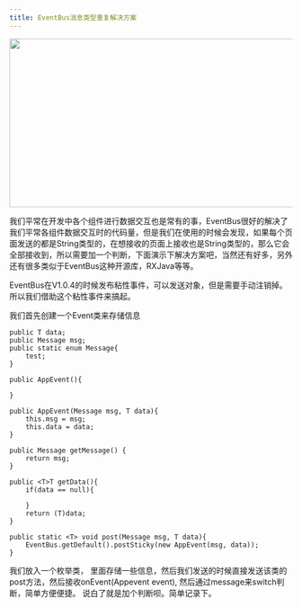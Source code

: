 ```yaml
---
title: EventBus消息类型重复解决方案 
---
```


<img src="http://i.imgur.com/1FbR8Ql.png" width = "600" height = "300" align=center />

<!--more-->

我们平常在开发中各个组件进行数据交互也是常有的事，EventBus很好的解决了我们平常各组件数据交互时的代码量，但是我们在使用的时候会发现，如果每个页面发送的都是String类型的，在想接收的页面上接收也是String类型的，那么它会全部接收到，所以需要加一个判断，下面演示下解决方案吧，当然还有好多，另外还有很多类似于EventBus这种开源库，RXJava等等。




EventBus在V1.0.4的时候发布粘性事件，可以发送对象，但是需要手动注销掉。所以我们借助这个粘性事件来搞起。


我们首先创建一个Event类来存储信息 


    public T data;
    public Message msg;
    public static enum Message{
        test;
    }

    public AppEvent(){

    }

    public AppEvent(Message msg, T data){
        this.msg = msg;
        this.data = data;
    }

    public Message getMessage() {
        return msg;
    }

    public <T>T getData(){
        if(data == null){

        }
        return (T)data;
    }

    public static <T> void post(Message msg, T data){
        EventBus.getDefault().postSticky(new AppEvent(msg, data));
    }

我们放入一个枚举类， 里面存储一些信息，然后我们发送的时候直接发送该类的post方法，然后接收onEvent(Appevent event), 然后通过message来switch判断，简单方便便捷。
说白了就是加个判断呗。简单记录下。
